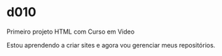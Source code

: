 # d010
 Primeiro projeto HTML com Curso em Video

 Estou aprendendo a criar sites e agora vou gerenciar meus repositórios.
